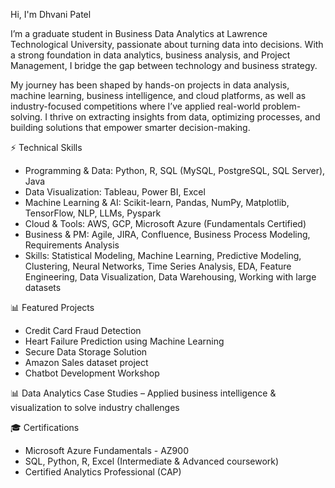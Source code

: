 Hi, I'm Dhvani Patel

I’m a graduate student in Business Data Analytics at Lawrence Technological University, passionate about turning data into decisions. With a strong foundation in data analytics, business analysis, and Project Management, I bridge the gap between technology and business strategy.

My journey has been shaped by hands-on projects in data analysis, machine learning, business intelligence, and cloud platforms, as well as industry-focused competitions where I’ve applied real-world problem-solving. I thrive on extracting insights from data, optimizing processes, and building solutions that empower smarter decision-making.

⚡ Technical Skills

- Programming & Data: Python, R, SQL (MySQL, PostgreSQL, SQL Server), Java
- Data Visualization: Tableau, Power BI, Excel
- Machine Learning & AI: Scikit-learn, Pandas, NumPy, Matplotlib, TensorFlow, NLP, LLMs, Pyspark
- Cloud & Tools: AWS, GCP, Microsoft Azure (Fundamentals Certified)
- Business & PM: Agile, JIRA, Confluence, Business Process Modeling, Requirements Analysis
- Skills: Statistical Modeling, Machine Learning, Predictive Modeling, Clustering, Neural Networks, Time Series Analysis, EDA, Feature Engineering, Data Visualization, Data Warehousing, Working with large datasets

📊 Featured Projects

- Credit Card Fraud Detection
- Heart Failure Prediction using Machine Learning
- Secure Data Storage Solution
- Amazon Sales dataset project
- Chatbot Development Workshop

📊 Data Analytics Case Studies – Applied business intelligence & visualization to solve industry challenges

🎓 Certifications

- Microsoft Azure Fundamentals - AZ900
- SQL, Python, R, Excel (Intermediate & Advanced coursework)
- Certified Analytics Professional (CAP)
